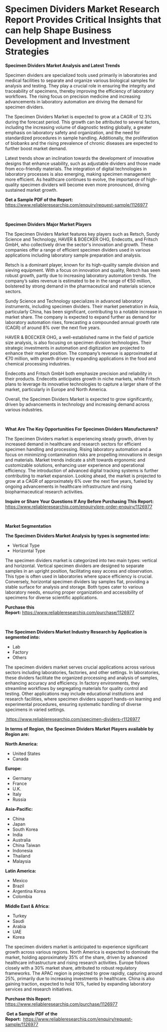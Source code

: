 <p><h1>Specimen Dividers Market Research Report Provides Critical Insights that can help Shape Business Development and Investment Strategies</h1></p><p><strong>Specimen Dividers Market Analysis and Latest Trends</strong></p>
<p><p>Specimen dividers are specialized tools used primarily in laboratories and medical facilities to separate and organize various biological samples for analysis and testing. They play a crucial role in ensuring the integrity and traceability of specimens, thereby improving the efficiency of laboratory workflows. The rising focus on precision medicine and increasing advancements in laboratory automation are driving the demand for specimen dividers.</p><p>The Specimen Dividers Market is expected to grow at a CAGR of 12.3% during the forecast period. This growth can be attributed to several factors, including the increasing volume of diagnostic testing globally, a greater emphasis on laboratory safety and organization, and the need for standardized procedures in sample handling. Additionally, the proliferation of biobanks and the rising prevalence of chronic diseases are expected to further boost market demand.</p><p>Latest trends show an inclination towards the development of innovative designs that enhance usability, such as adjustable dividers and those made from eco-friendly materials. The integration of digital technologies in laboratory processes is also emerging, making specimen management more efficient. As healthcare continues to evolve, the importance of high-quality specimen dividers will become even more pronounced, driving sustained market growth.</p></p>
<p><strong>Get a Sample PDF of the Report:&nbsp;</strong> <a href="https://www.reliableresearchiq.com/enquiry/request-sample/1126977?utm_campaign=2456&utm_medium=2&utm_source=Github&utm_content=ia&utm_term=12042025&utm_id=specimen-dividers">https://www.reliableresearchiq.com/enquiry/request-sample/1126977</a></p>
<p>&nbsp;</p>
<p><strong>Specimen Dividers Major Market Players</strong></p>
<p><p>The Specimen Dividers Market features key players such as Retsch, Sundy Science and Technology, HAVER & BOECKER OHG, Endecotts, and Fritsch GmbH, who collectively drive the sector's innovation and growth. These companies offer a range of efficient specimen dividers used in various applications including laboratory sample preparation and analysis.</p><p>Retsch is a dominant player, known for its high-quality sample division and sieving equipment. With a focus on innovation and quality, Retsch has seen robust growth, partly due to increasing laboratory automation trends. The company’s sales revenue is estimated to be in the range of €50 million, bolstered by strong demand in the pharmaceutical and materials science sectors.</p><p>Sundy Science and Technology specializes in advanced laboratory instruments, including specimen dividers. Their market penetration in Asia, particularly China, has been significant, contributing to a notable increase in market share. The company is expected to expand further as demand for laboratory automation rises, forecasting a compounded annual growth rate (CAGR) of around 8% over the next five years.</p><p>HAVER & BOECKER OHG, a well-established name in the field of particle size analysis, is also focusing on specimen division technologies. Their strategic investments in automation and digitization are projected to enhance their market position. The company’s revenue is approximated at €70 million, with growth driven by expanding applications in the food and chemical processing industries.</p><p>Endecotts and Fritsch GmbH both emphasize precision and reliability in their products. Endecotts anticipates growth in niche markets, while Fritsch plans to leverage its innovative technologies to capture a larger share of the market, particularly in Europe and North America.</p><p>Overall, the Specimen Dividers Market is expected to grow significantly, driven by advancements in technology and increasing demand across various industries.</p></p>
<p>&nbsp;</p>
<p><strong>What Are The Key Opportunities For Specimen Dividers Manufacturers?</strong></p>
<p><p>The Specimen Dividers market is experiencing steady growth, driven by increased demand in healthcare and research sectors for efficient specimen handling and processing. Rising laboratory automation and a focus on minimizing contamination risks are propelling innovations in design and materials. Market trends indicate a shift towards ergonomic and customizable solutions, enhancing user experience and operational efficiency. The introduction of advanced digital tracking systems is further contributing to market expansion. Looking ahead, the market is projected to grow at a CAGR of approximately 6% over the next five years, fueled by ongoing advancements in healthcare infrastructure and rising biopharmaceutical research activities.</p></p>
<p><strong>Inquire or Share Your Questions If Any Before Purchasing This Report:</strong> <a href="https://www.reliableresearchiq.com/enquiry/pre-order-enquiry/1126977?utm_campaign=2456&utm_medium=2&utm_source=Github&utm_content=ia&utm_term=12042025&utm_id=specimen-dividers">https://www.reliableresearchiq.com/enquiry/pre-order-enquiry/1126977</a></p>
<p>&nbsp;</p>
<p><strong>Market Segmentation</strong></p>
<p><strong>The Specimen Dividers Market Analysis by types is segmented into:</strong></p>
<p><ul><li>Vertical Type</li><li>Horizontal Type</li></ul></p>
<p><p>The specimen dividers market is categorized into two main types: vertical and horizontal. Vertical specimen dividers are designed to separate samples in an upright position, facilitating easy access and observation. This type is often used in laboratories where space efficiency is crucial. Conversely, horizontal specimen dividers lay samples flat, providing a stable surface for analysis and storage. Both types cater to various laboratory needs, ensuring proper organization and accessibility of specimens for diverse scientific applications.</p></p>
<p><strong>Purchase this Report:&nbsp;</strong><a href="https://www.reliableresearchiq.com/purchase/1126977?utm_campaign=2456&utm_medium=2&utm_source=Github&utm_content=ia&utm_term=12042025&utm_id=specimen-dividers">https://www.reliableresearchiq.com/purchase/1126977</a></p>
<p>&nbsp;</p>
<p><strong>The Specimen Dividers Market Industry Research by Application is segmented into:</strong></p>
<p><ul><li>Lab</li><li>Factory</li><li>Others</li></ul></p>
<p><p>The specimen dividers market serves crucial applications across various sectors including laboratories, factories, and other settings. In laboratories, these dividers facilitate the organized processing and analysis of samples, enhancing accuracy and efficiency. In factory environments, they streamline workflows by segregating materials for quality control and testing. Other applications may include educational institutions and research facilities, where specimen dividers support hands-on learning and experimental procedures, ensuring systematic handling of diverse specimens in varied settings.</p></p>
<p><a href="https://www.reliableresearchiq.com/specimen-dividers-r1126977?utm_campaign=2456&utm_medium=2&utm_source=Github&utm_content=ia&utm_term=12042025&utm_id=specimen-dividers">&nbsp;https://www.reliableresearchiq.com/specimen-dividers-r1126977</a></p>
<p><strong>In terms of Region, the Specimen Dividers Market Players available by Region are:</strong></p>
<p>
    <p> <strong> North America: </strong>
        <ul>
            <li>United States</li>
            <li>Canada</li>
        </ul>
        </p> 
    <p> <strong> Europe: </strong>
        <ul>
            <li>Germany</li>
            <li>France</li>
            <li>U.K.</li>
            <li>Italy</li>
            <li>Russia</li>
        </ul>
        </p> 
    <p> <strong> Asia-Pacific: </strong>
        <ul>
            <li>China</li>
            <li>Japan</li>
            <li>South Korea</li>
            <li>India</li>
            <li>Australia</li>
            <li>China Taiwan</li>
            <li>Indonesia</li>
            <li>Thailand</li>
            <li>Malaysia</li>
        </ul>
        </p> 
    <p> <strong> Latin America: </strong>
        <ul>
            <li>Mexico</li>
            <li>Brazil</li>
            <li>Argentina Korea</li>
            <li>Colombia</li>
        </ul>
        </p> 
    <p> <strong> Middle East & Africa: </strong>
        <ul>
            <li>Turkey</li>
            <li>Saudi</li>
            <li>Arabia</li>
            <li>UAE</li>
            <li>Korea</li>
        </ul>
    </p>
    </p>
<p><p>The specimen dividers market is anticipated to experience significant growth across various regions. North America is expected to dominate the market, holding approximately 35% of the share, driven by advanced healthcare infrastructure and rising research activities. Europe follows closely with a 30% market share, attributed to robust regulatory frameworks. The APAC region is projected to grow rapidly, capturing around 25%, primarily due to increasing investments in healthcare. China is also gaining traction, expected to hold 10%, fueled by expanding laboratory services and research initiatives.</p></p>
<p><strong>Purchase this Report: </strong><a href="https://www.reliableresearchiq.com/purchase/1126977?utm_campaign=2456&utm_medium=2&utm_source=Github&utm_content=ia&utm_term=12042025&utm_id=specimen-dividers">https://www.reliableresearchiq.com/purchase/1126977</a></p>
<p>&nbsp;<strong>Get a Sample PDF of the Report:&nbsp;&nbsp;</strong><a href="https://www.reliableresearchiq.com/enquiry/request-sample/1126977?utm_campaign=2456&utm_medium=2&utm_source=Github&utm_content=ia&utm_term=12042025&utm_id=specimen-dividers">https://www.reliableresearchiq.com/enquiry/request-sample/1126977</a></p>
<p><strong></strong></p>
<p><p></p><p></p><p></p></p>